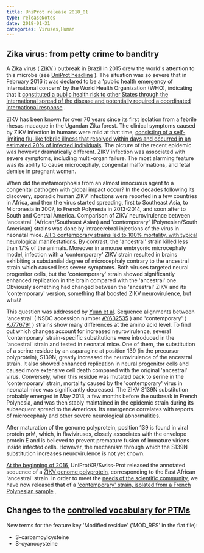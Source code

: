 ```yaml
---
title: UniProt release 2018_01
type: releaseNotes
date: 2018-01-31
categories: Viruses,Human
---
```


## Zika virus: from petty crime to banditry

A Zika virus ( [ZIKV](http://viralzone.expasy.org/6756?outline=all_by_species) ) outbreak in Brazil in 2015 drew the world's attention to this microbe (see [UniProt headline](http://www.uniprot.org/news/2016/03/16/release) ). The situation was so severe that in February 2016 it was declared to be a 'public health emergency of international concern' by the World Health Organization (WHO), indicating that it [constituted a public health risk to other States through the international spread of the disease and potentially required a coordinated international response](http://www.who.int/ihr/procedures/pheic/en/) .

ZIKV has been known for over 70 years since its first isolation from a febrile rhesus macaque in the Ugandan Zika forest. The clinical symptoms caused by ZIKV infection in humans were mild at that time, [consisting of a self-limiting flu-like febrile illness that resolved within days and occurred in an estimated 20% of infected individuals](https://www.ncbi.nlm.nih.gov/pubmed/14175744). The picture of the recent epidemic was however dramatically different. ZIKV infection was associated with severe symptoms, including multi-organ failure. The most alarming feature was its ability to cause microcephaly, congenital malformations, and fetal demise in pregnant women.

When did the metamorphosis from an almost innocuous agent to a congenital pathogen with global impact occur? In the decades following its discovery, sporadic human ZIKV infections were reported in a few countries in Africa, and then the virus started spreading, first to Southeast Asia, to Micronesia in 2007, to French Polynesia in 2013-2014, and soon after to South and Central America. Comparison of ZIKV neurovirulence between 'ancestral' (African/Southeast Asian) and 'contemporary' (Polynesian/South American) strains was done by intracerebral injections of the virus in neonatal mice. [All 3 contemporary strains led to 100% mortality, with typical neurological manifestations](https://www.ncbi.nlm.nih.gov/pubmed/28971967). By contrast, the 'ancestral' strain killed less than 17% of the animals. Moreover in a mouse embryonic microcephaly model, infection with a 'contemporary' ZIKV strain resulted in brains exhibiting a substantial degree of microcephaly contrary to the ancestral strain which caused less severe symptoms. Both viruses targeted neural progenitor cells, but the 'contemporary' strain showed significantly enhanced replication in the brain compared with the 'ancestral' one. Obviously something had changed between the 'ancestral' ZIKV and its 'contemporary' version, something that boosted ZIKV neurovirulence, but what?

This question was addressed by [Yuan et al](https://www.ncbi.nlm.nih.gov/pubmed/28971967). Sequence alignments between 'ancestral' (INSDC accession number [AY632535](https://www.ebi.ac.uk/ena/browser/view/AY632535) ) and 'contemporary' ( [KJ776791](https://www.ebi.ac.uk/ena/browser/view/KJ776791) ) strains show many differences at the amino acid level. To find out which changes account for increased neurovirulence, several 'contemporary' strain-specific substitutions were introduced in the 'ancestral' strain and tested in neonatal mice. One of them, the substitution of a serine residue by an asparagine at position 139 (in the precursor polyprotein), S139N, greatly increased the neurovirulence of the ancestral strain. It also showed enhanced replication in neural progenitor cells and caused more extensive cell death compared with the original 'ancestral' virus. Conversely, when this residue was mutated back to serine in the 'contemporary' strain, mortality caused by the 'contemporary' virus in neonatal mice was significantly decreased. The ZIKV S139N substitution probably emerged in May 2013, a few months before the outbreak in French Polynesia, and was then stably maintained in the epidemic strain during its subsequent spread to the Americas. Its emergence correlates with reports of microcephaly and other severe neurological abnormalities.

After maturation of the genome polyprotein, position 139 is found in viral protein prM, which, in flaviviruses, closely associates with the envelope protein E and is believed to prevent premature fusion of immature virions inside infected cells. However, the mechanism through which the S139N substitution increases neurovirulence is not yet known.

[At the beginning of 2016](http://www.uniprot.org/news/2016/03/16/release), UniProtKB/Swiss-Prot released the annotated sequence of a [ZIKV genome polyprotein](http://www.uniprot.org/uniprot/Q32ZE1), corresponding to the East African 'ancestral' strain. In order to meet the [needs of the scientific community](https://www.ncbi.nlm.nih.gov/pubmed/28880955), we have now released that of a ['contemporary' strain, isolated from a French Polynesian sample](http://www.uniprot.org/uniprot/A0A024B7W1) .

## Changes to the [controlled vocabulary for PTMs](https://ftp.uniprot.org/pub/databases/uniprot/current_release/knowledgebase/complete/docs/ptmlist)

New terms for the feature key 'Modified residue' ('MOD\_RES' in the flat file):

-   S-carbamoylcysteine
-   S-cyanocysteine
